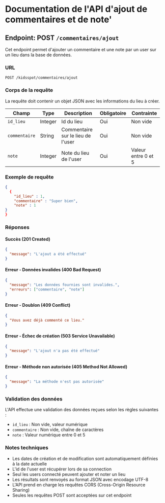# Documentation de l'API d'ajout de commentaires et de note'

## Endpoint: POST `/commentaires/ajout`

Cet endpoint permet d'ajouter un commentaire et une note par un user sur un lieu dans la base de données.

### URL

```
POST /kidsspot/commentaires/ajout
```

### Corps de la requête

La requête doit contenir un objet JSON avec les informations du lieu à créer.

| Champ           | Type    | Description                           | Obligatoire | Contrainte |
|-----------------|---------|---------------------------------------|-------------|-----|
| `id_lieu`       | Integer | Id du lieu                            | Oui         | Non vide |
| `commentaire`   | String  | Commentaire sur le lieu de l'user                 | Oui         | Non vide |
| `note`          | Integer | Note du lieu de l'user | Oui  | Valeur entre 0 et 5 |

### Exemple de requête

```json
{
  {
    "id_lieu" : 1,
    "commentaire" : "Super bien",
    "note" : 1
}
}
```

### Réponses

#### Succès (201 Created)

```json
{
  "message": "L'ajout a été effectué"
}
```

#### Erreur - Données invalides (400 Bad Request)

```json
{
  "message": "Les données fournies sont invalides.",
  "erreurs": ["commentaire", "note"]
}
```

#### Erreur - Doublon (409 Conflict)

```json
{
  "Vous avez déjà commenté ce lieu."
}
```

#### Erreur - Échec de création (503 Service Unavailable)

```json
{
  "message": "L'ajout n'a pas été effectué"
}
```

#### Erreur - Méthode non autorisée (405 Method Not Allowed)

```json
{
  "message": "La méthode n'est pas autorisée"
}
```

### Validation des données

L'API effectue une validation des données reçues selon les règles suivantes :
- `id_lieu` : Non vide, valeur numérique
- `commentaire` : Non vide, chaîne de caractères
- `note` : Valeur numérique entre 0 et 5

### Notes techniques

- Les dates de création et de modification sont automatiquement définies à la date actuelle
- L'id de l'user est récupérer lors de sa connection
- Seul les users connecté peuvent ajouter et noter un lieu
- Les résultats sont renvoyés au format JSON avec encodage UTF-8
- L'API prend en charge les requêtes CORS (Cross-Origin Resource Sharing)
- Seules les requêtes POST sont acceptées sur cet endpoint